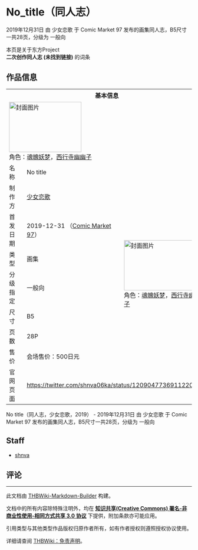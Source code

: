 # No_title（同人志）

<!-- source html: G:\repos\THBWiki-Markdown-Builder\THBWikiMarkdown\Temp\main\7\7e\ns0%3ANo_title%EF%BC%88%E5%90%8C%E4%BA%BA%E5%BF%97%EF%BC%89.html -->

2019年12月31日 由 少女恋歌 于 Comic Market 97 发布的画集同人志，B5尺寸一共28页，分级为 一般向

本页是关于东方Project  
 **二次创作同人志 (未找到链接)** 的词条

## 作品信息

<table><tbody><tr><th colspan="3">基本信息</th></tr><tr><td class="cover-artwork-mobile" colspan="2"><a href="./文件-No_title（同人志）封面.png.md" class="image" title="封面图片"><img alt="封面图片" src="https://upload.thwiki.cc/thumb/b/bb/No_title%EF%BC%88%E5%90%8C%E4%BA%BA%E5%BF%97%EF%BC%89%E5%B0%81%E9%9D%A2.png/196px-No_title%EF%BC%88%E5%90%8C%E4%BA%BA%E5%BF%97%EF%BC%89%E5%B0%81%E9%9D%A2.png" decoding="async" loading="lazy" width="196" height="136" srcset="https://upload.thwiki.cc/thumb/b/bb/No_title%EF%BC%88%E5%90%8C%E4%BA%BA%E5%BF%97%EF%BC%89%E5%B0%81%E9%9D%A2.png/294px-No_title%EF%BC%88%E5%90%8C%E4%BA%BA%E5%BF%97%EF%BC%89%E5%B0%81%E9%9D%A2.png 1.5x, https://upload.thwiki.cc/thumb/b/bb/No_title%EF%BC%88%E5%90%8C%E4%BA%BA%E5%BF%97%EF%BC%89%E5%B0%81%E9%9D%A2.png/392px-No_title%EF%BC%88%E5%90%8C%E4%BA%BA%E5%BF%97%EF%BC%89%E5%B0%81%E9%9D%A2.png 2x" data-file-width="2000" data-file-height="1386"></a><div class="cover-char">角色：<a href="./魂魄妖梦.md" title="魂魄妖梦">魂魄妖梦</a>，<a href="./西行寺幽幽子.md" title="西行寺幽幽子">西行寺幽幽子</a></div></td>
</tr><tr><td class="label">名称</td><td colspan="2"> No title </td></tr><tr><td class="label">制作方</td><td><a href="./少女恋歌.md" title="少女恋歌">少女恋歌</a></td><td class="cover-artwork" rowspan="7" style="min-width:196px;"><a href="./文件-No_title（同人志）封面.png.md" class="image" title="封面图片"><img alt="封面图片" src="https://upload.thwiki.cc/thumb/b/bb/No_title%EF%BC%88%E5%90%8C%E4%BA%BA%E5%BF%97%EF%BC%89%E5%B0%81%E9%9D%A2.png/196px-No_title%EF%BC%88%E5%90%8C%E4%BA%BA%E5%BF%97%EF%BC%89%E5%B0%81%E9%9D%A2.png" decoding="async" loading="lazy" width="196" height="136" srcset="https://upload.thwiki.cc/thumb/b/bb/No_title%EF%BC%88%E5%90%8C%E4%BA%BA%E5%BF%97%EF%BC%89%E5%B0%81%E9%9D%A2.png/294px-No_title%EF%BC%88%E5%90%8C%E4%BA%BA%E5%BF%97%EF%BC%89%E5%B0%81%E9%9D%A2.png 1.5x, https://upload.thwiki.cc/thumb/b/bb/No_title%EF%BC%88%E5%90%8C%E4%BA%BA%E5%BF%97%EF%BC%89%E5%B0%81%E9%9D%A2.png/392px-No_title%EF%BC%88%E5%90%8C%E4%BA%BA%E5%BF%97%EF%BC%89%E5%B0%81%E9%9D%A2.png 2x" data-file-width="2000" data-file-height="1386"></a><div class="cover-char">角色：<a href="./魂魄妖梦.md" title="魂魄妖梦">魂魄妖梦</a>，<a href="./西行寺幽幽子.md" title="西行寺幽幽子">西行寺幽幽子</a></div></td>
</tr><tr><td class="label">首发日期</td><td>2019-12-31&#160;（<a href="/展会作品列表?e=Comic+Market%2397">Comic Market 97</a>）</td></tr><tr><td class="label">类型</td><td>画集</td></tr><tr><td class="label">分级指定</td><td>一般向</td></tr><tr><td class="label">尺寸</td><td>B5</td></tr><tr><td class="label">页数</td><td>28P</td></tr><tr><td class="label">售价</td><td>会场售价：500日元</td></tr>
<tr><td class="label">官网页面</td><td colspan="2"><a rel="nofollow" class="external free" href="https://twitter.com/shnva06ka/status/1209047736911220736">https://twitter.com/shnva06ka/status/1209047736911220736</a></td></tr></tbody></table>

No title（同人志，少女恋歌，2019） - 2019年12月31日 由 少女恋歌 于 Comic Market 97 发布的画集同人志，B5尺寸一共28页，分级为 一般向

## Staff
- [shnva](./shnva.md)


## 评论




---

此文档由 [THBWiki-Markdown-Builder](https://github.com/Delsin-Yu/THBWiki-Markdown-Builder) 构建。

文档中的所有内容除特殊注明外，均在 [**知识共享(Creative Commons) 署名-非商业性使用-相同方式共享 3.0 协议**](https://creativecommons.org/licenses/by-sa/3.0/deed.zh-hans) 下提供，附加条款亦可能应用。

引用类型与其他类型作品版权归原作者所有，如有作者授权则遵照授权协议使用。

详细请查阅 [THBWiki：免责声明](https://thbwiki.cc/THBWiki:%E5%85%8D%E8%B4%A3%E5%A3%B0%E6%98%8E)。

